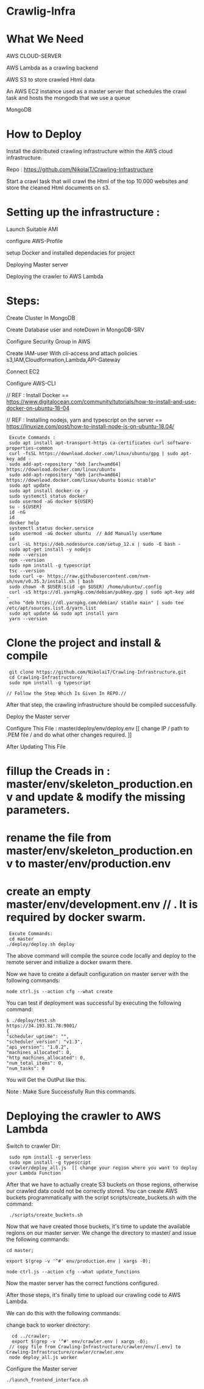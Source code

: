 # Crawlig-Infra

# What We Need

  AWS CLOUD-SERVER
  
  AWS Lambda as a crawling backend
  
  AWS S3 to store crawled Html data
  
  An AWS EC2 instance used as a master server that schedules the crawl task and hosts the mongodb that we use a queue
  
  MongoDB 
	
# How to Deploy

Install the distributed crawling infrastructure within the AWS cloud infrastructure.

Repo : https://github.com/NikolaiT/Crawling-Infrastructure

Start a crawl task that will crawl the Html of the top 10.000 websites and store the cleaned Html documents on s3.

# Setting up the infrastructure :

Launch Suitable AMI

configure AWS-Profile

setup Docker and installed dependacies for project

Deploying Master server

Deploying the crawler to AWS Lambda


# Steps:

Create Cluster In MongoDB

Create Database user and noteDown in MongoDB-SRV

Configure Security Group in AWS

Create IAM-user With cli-access and attach policies s3,IAM,Cloudformation,Lambda,API-Gateway

Connect EC2

Configure AWS-CLI

// REF : Install Docker == https://www.digitalocean.com/community/tutorials/how-to-install-and-use-docker-on-ubuntu-18-04

// REF : Installing nodejs, yarn and typescript on the server == https://linuxize.com/post/how-to-install-node-js-on-ubuntu-18.04/

     Excute Commands : 
     sudo apt install apt-transport-https ca-certificates curl software-properties-common
     curl -fsSL https://download.docker.com/linux/ubuntu/gpg | sudo apt-key add -
     sudo add-apt-repository "deb [arch=amd64] https://download.docker.com/linux/ubuntu 
     sudo add-apt-repository "deb [arch=amd64] https://download.docker.com/linux/ubuntu bionic stable"
     sudo apt update
     sudo apt install docker-ce -y
     sudo systemctl status docker
     sudo usermod -aG docker ${USER}   
     su - ${USER}
     id -nG
     id
     docker help
     systemctl status docker.service 
     sudo usermod -aG docker ubuntu  // Add Manually userName
     id
     curl -sL https://deb.nodesource.com/setup_12.x | sudo -E bash -
     sudo apt-get install -y nodejs
     node --version
     npm --version
     sudo npm install -g typescript
     tsc --version
     sudo curl -o- https://raw.githubusercontent.com/nvm-sh/nvm/v0.35.3/install.sh | bash
     sudo chown -R $USER:$(id -gn $USER) /home/ubuntu/.config
     curl -sS https://dl.yarnpkg.com/debian/pubkey.gpg | sudo apt-key add -
     echo "deb https://dl.yarnpkg.com/debian/ stable main" | sudo tee /etc/apt/sources.list.d/yarn.list
     sudo apt update && sudo apt install yarn
     yarn --version
     

# Clone the project and install & compile


     git clone https://github.com/NikolaiT/Crawling-Infrastructure.git
     cd Crawling-Infrastructure/
     sudo npm install -g typescript

	// Follow the Step Which Is Given In REPO.//

After that step, the crawling infrastructure should be compiled successfully.

Deploy the Master server

Configure This File :	master/deploy/env/deploy.env  [[ change IP / path to .PEM file / and do what other changes required. ]]

After Updating This File

# fillup the Creads in : master/env/skeleton_production.env and update & modify the missing parameters.

# rename the file from master/env/skeleton_production.env to master/env/production.env

# create an empty master/env/development.env  // . It is required by docker swarm.
  
     Excute Commands:
     cd master
    ./deploy/deploy.sh deploy

The above command will compile the source code locally and deploy to the remote server and initialize a docker swarm there.

Now we have to create a default configuration on master server with the following commands:  
    
    node ctrl.js --action cfg --what create
  
You can test if deployment was successful by executing the following command:

    $ ./deploy/test.sh
    https://34.193.81.78:9001/
    {
	"scheduler_uptime": "",
	"scheduler_version": "v1.3",
	"api_version": "1.0.2",
	"machines_allocated": 0,
	"http_machines_allocated": 0,
	"num_total_items": 0,
	"num_tasks": 0

You will Get the OutPut like this.

Note : Make Sure Successfully Run this commands.


# Deploying the crawler to AWS Lambda


Switch to crawler Dir:

     sudo npm install -g serverless
     sudo npm install -g typescript 
     crawler/deploy_all.js  [[ change your region where you want to deploy your Lambda Function

After that we have to actually create S3 buckets on those regions, otherwise our crawled data could not be correctly stored. You can create AWS buckets programmatically with the script scripts/create_buckets.sh with the command:

     ./scripts/create_buckets.sh

Now that we have created those buckets, it's time to update the available regions on our master server. We change the directory to master/ and issue the following commands:

    cd master;

    export $(grep -v '^#' env/production.env | xargs -0);

    node ctrl.js --action cfg --what update_functions

Now the master server has the correct functions configured.

After those steps, it's finally time to upload our crawling code to AWS Lambda.

We can do this with the following commands:

change back to worker directory:

      cd ../crawler;
      export $(grep -v '^#' env/crawler.env | xargs -0);
     // copy file from Crawling-Infrastructure/crawler/env/[.env] to Crawling-Infrastructure/crawler/crawler.env
     node deploy_all.js worker

Configure the Master server

    ./launch_frontend_interface.sh






